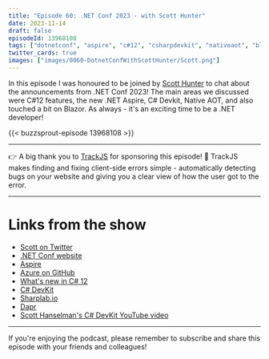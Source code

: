 ```yaml
---
title: "Episode 60: .NET Conf 2023 - with Scott Hunter"
date: 2023-11-14
draft: false
episodeId: 13968108
tags: ["dotnetconf", "aspire", "c#12", "csharpdevkit", "nativeaot", "blazor"]
twitter_cards: true
images: ["images/0060-DotnetConfWithScottHunter/Scott.png"]
---
```


In this episode I was honoured to be joined by [Scott Hunter](https://twitter.com/coolcsh) to chat about the announcements from .NET Conf 2023! The main areas we discussed were C#12 features, the new .NET Aspire, C# Devkit, Native AOT, and also touched a bit on Blazor. As always - it's an exciting time to be a .NET developer!

{{< buzzsprout-episode 13968108 >}}

---

👉 A big thank you to [TrackJS](https://trackjs.com/) for sponsoring this episode! 🙏 TrackJS makes finding and fixing client-side errors simple - automatically detecting bugs on your website and giving you a clear view of how the user got to the error.

---

# Links from the show

* [Scott on Twitter](https://twitter.com/coolcsh)
* [.NET Conf website](https://www.dotnetconf.net/)
* [Aspire](https://learn.microsoft.com/en-us/dotnet/aspire/)
* [Azure on GitHub](https://github.com/dotnet/aspire)
* [What's new in C# 12](https://learn.microsoft.com/en-us/dotnet/csharp/whats-new/csharp-12)
* [C# DevKit](https://marketplace.visualstudio.com/items?itemName=ms-dotnettools.csdevkit)
* [Sharplab.io](https://sharplab.io/)
* [Dapr](https://dapr.io/)
* [Scott Hanselman's C# DevKit YouTube video](https://www.youtube.com/watch?v=6BNtIxW0-xQ)

---

If you're enjoying the podcast, please remember to subscribe and share this episode with your friends and colleagues!
